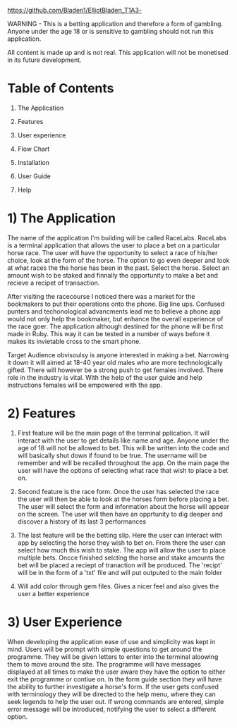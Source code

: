 https://github.com/Bladen1/ElliotBladen_T1A3-

WARNING - This is a betting application and therefore a form of gambling. Anyone under the age 18 or is sensitive to gambling should not run this application. 

All content is made up and is not real. This application will not be monetised in its future development.

# Table of Contents

1) The Application 

2) Features

3) User experience

4) Flow Chart 

6) Installation

7) User Guide

8) Help


# 1) The Application

The name of the application I'm building will be called RaceLabs. RaceLabs is a terminal application that allows the user to place a bet on a particular horse race. The user will have the opportunity to select a race of his/her choice, look at the form of the horse. The option to go even deeper and look at what races the the horse has been in the past. Select the horse. Select an amount wish to be staked and finnally the opportunity to make a bet and recieve a recipet of transaction.

After visiting the racecourse I noticed there was a market for the bookmakers to put their operations onto the phone. Big line ups. Confused punters and techonological advancments lead me to believe a phone app would not only help the bookmaker, but enhance the overall experience of the race goer. The application although destined for the phone will be first made in Ruby. This way it can be tested in a number of ways before it makes its invietable cross to the smart phone.

Target Audience obvisoulsy is anyone interested in making a bet. Narrowing it down it will aimed at 18-40 year old males who are more technologically gifted. There will however be a strong push to get females involved. There role in the industry is vital. With the help of the user guide and help instructions females will be empowered with the app. 

# 2) Features

1) First feature will be the main page of the terminal pplication. It will interact with the user to get details like name and age. Anyone under the age of 18 will not be allowed to bet. This will be written into the code and will basically shut down if found to be true. The username will be remember and will be recalled throughout the app. On the main page the user will have the options of selecting what race that wish to place a bet on.

2) Second feature is the race form. Once the user has selected the race the user will then be able to look at the horses form before placing a bet. The user will select the form and information about the horse will appear on the screen. The user will then have an opprtunity to dig deeper and discover a history of its last 3 performances

3) The last feature will be the betting slip. Here the user can interact with app by selecting the horse they wish to bet on. From there the user can select how much this wish to stake. 
The app will allow the user to place multiple bets. Oncce finished selcting the horse and stake amounts the bet will be placed a reciept of tranaction will be produced. The 'recipt' will be in the form of a 'txt' file and will put outputed to the main folder

4) Will add color through gem files. Gives a nicer feel and also gives the user a better experience

# 3) User Experience

When developing the application ease of use and simplicity was kept in mind. Users will be prompt with simple questions to get around the programme. They will be given letters to enter into the terminal aloowing them to move around the site. The programme will have messages displayed at all times to make the user aware they have the option to either exit the programme or contiue on. In the form guide section they will have the ability to further investigate a horse's form. If the user gets confused with terminology they will be directed to the help menu, where they can seek legends to help the user out. If wrong commands are entered, simple error message will be introduced, notifying the user to select a different option.


